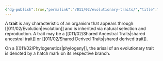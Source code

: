 ```yaml
---
{"dg-publish":true,"permalink":"/011/02/evolutionary-traits/","title":"Evolutionary Traits","tags":["BIOL422"],"noteIcon":"1","created":"2024-09-26T13:45:04.085-07:00","updated":"2024-09-26T15:18:03.504-07:00"}
---
```


A **trait** is any characteristic of an organism that appears through [[011/02/Evolution\|evolution]] and is inherited via natural selection and reproduction. A trait may be a [[011/02/Shared Ancestral Traits\|shared ancestral trait]] or [[011/02/Shared Derived Traits\|shared derived trait]].

On a [[011/02/Phylogenetics\|phylogeny]], the arisal of an evolutionary trait is denoted by a hatch mark on its respective branch.